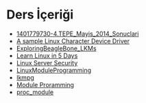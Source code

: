 # Ders İçeriği

<!--Index-->

- [1401779730-4.TEPE_Mayis_2014_Sonuclari](./Ders%20%C4%B0%C3%A7eri%C4%9Fi/1401779730-4.TEPE_Mayis_2014_Sonuclari.pdf)
- [A sample Linux Character Device Driver](./Ders%20%C4%B0%C3%A7eri%C4%9Fi/A%20sample%20Linux%20Character%20Device%20Driver.pdf)
- [ExploringBeagleBone_LKMs](./Ders%20%C4%B0%C3%A7eri%C4%9Fi/ExploringBeagleBone_LKMs.pdf)
- [Learn Linux in 5 Days](./Ders%20%C4%B0%C3%A7eri%C4%9Fi/Learn%20Linux%20in%205%20Days.pdf)
- [Linux Server Security](./Ders%20%C4%B0%C3%A7eri%C4%9Fi/Linux%20Server%20Security.pdf)
- [LinuxModuleProgramming](./Ders%20%C4%B0%C3%A7eri%C4%9Fi/LinuxModuleProgramming.pdf)
- [lkmpg](./Ders%20%C4%B0%C3%A7eri%C4%9Fi/lkmpg.pdf)
- [Module Proramming](./Ders%20%C4%B0%C3%A7eri%C4%9Fi/Module%20Proramming.pdf)
- [proc_module](./Ders%20%C4%B0%C3%A7eri%C4%9Fi/proc_module.pdf)

<!--Index-->
